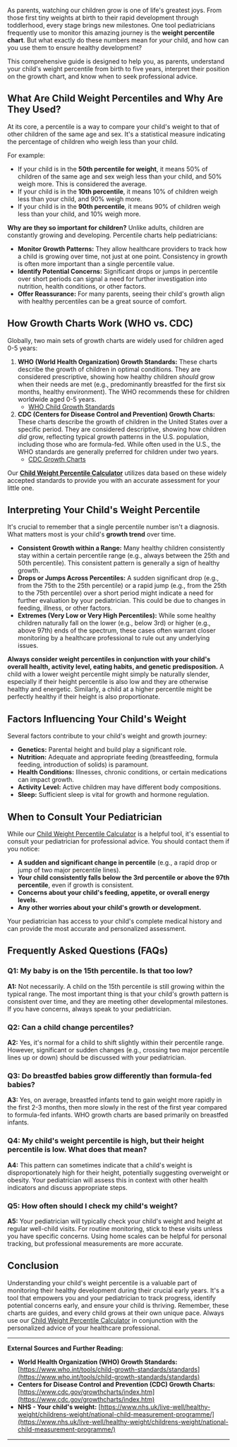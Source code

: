 As parents, watching our children grow is one of life's greatest joys. From those first tiny weights at birth to their rapid development through toddlerhood, every stage brings new milestones. One tool pediatricians frequently use to monitor this amazing journey is the **weight percentile chart**. But what exactly do these numbers mean for *your* child, and how can you use them to ensure healthy development?

This comprehensive guide is designed to help you, as parents, understand your child's weight percentile from birth to five years, interpret their position on the growth chart, and know when to seek professional advice.

## What Are Child Weight Percentiles and Why Are They Used?

At its core, a percentile is a way to compare your child's weight to that of other children of the same age and sex. It's a statistical measure indicating the percentage of children who weigh less than your child.

For example:
* If your child is in the **50th percentile for weight**, it means 50% of children of the same age and sex weigh less than your child, and 50% weigh more. This is considered the average.
* If your child is in the **10th percentile**, it means 10% of children weigh less than your child, and 90% weigh more.
* If your child is in the **90th percentile**, it means 90% of children weigh less than your child, and 10% weigh more.

**Why are they so important for children?** Unlike adults, children are constantly growing and developing. Percentile charts help pediatricians:
* **Monitor Growth Patterns:** They allow healthcare providers to track how a child is growing over time, not just at one point. Consistency in growth is often more important than a single percentile value.
* **Identify Potential Concerns:** Significant drops or jumps in percentile over short periods can signal a need for further investigation into nutrition, health conditions, or other factors.
* **Offer Reassurance:** For many parents, seeing their child's growth align with healthy percentiles can be a great source of comfort.

## How Growth Charts Work (WHO vs. CDC)

Globally, two main sets of growth charts are widely used for children aged 0-5 years:

1.  **WHO (World Health Organization) Growth Standards:** These charts describe the growth of children in optimal conditions. They are considered prescriptive, showing how healthy children *should* grow when their needs are met (e.g., predominantly breastfed for the first six months, healthy environment). The WHO recommends these for children worldwide aged 0-5 years.
    * [WHO Child Growth Standards](https://www.who.int/tools/child-growth-standards/standards)
2.  **CDC (Centers for Disease Control and Prevention) Growth Charts:** These charts describe the growth of children in the United States over a specific period. They are considered descriptive, showing how children *did* grow, reflecting typical growth patterns in the U.S. population, including those who are formula-fed. While often used in the U.S., the WHO standards are generally preferred for children under two years.
    * [CDC Growth Charts](https://www.cdc.gov/growthcharts/cdc-growth-charts.htm)

Our **[Child Weight Percentile Calculator](/calculators)** utilizes data based on these widely accepted standards to provide you with an accurate assessment for your little one.

## Interpreting Your Child's Weight Percentile

It's crucial to remember that a single percentile number isn't a diagnosis. What matters most is your child's **growth trend** over time.

* **Consistent Growth within a Range:** Many healthy children consistently stay within a certain percentile range (e.g., always between the 25th and 50th percentile). This consistent pattern is generally a sign of healthy growth.
* **Drops or Jumps Across Percentiles:** A sudden significant drop (e.g., from the 75th to the 25th percentile) or a rapid jump (e.g., from the 25th to the 75th percentile) over a short period might indicate a need for further evaluation by your pediatrician. This could be due to changes in feeding, illness, or other factors.
* **Extremes (Very Low or Very High Percentiles):** While some healthy children naturally fall on the lower (e.g., below 3rd) or higher (e.g., above 97th) ends of the spectrum, these cases often warrant closer monitoring by a healthcare professional to rule out any underlying issues.

**Always consider weight percentiles in conjunction with your child's overall health, activity level, eating habits, and genetic predisposition.** A child with a lower weight percentile might simply be naturally slender, especially if their height percentile is also low and they are otherwise healthy and energetic. Similarly, a child at a higher percentile might be perfectly healthy if their height is also proportionate.

## Factors Influencing Your Child's Weight

Several factors contribute to your child's weight and growth journey:

* **Genetics:** Parental height and build play a significant role.
* **Nutrition:** Adequate and appropriate feeding (breastfeeding, formula feeding, introduction of solids) is paramount.
* **Health Conditions:** Illnesses, chronic conditions, or certain medications can impact growth.
* **Activity Level:** Active children may have different body compositions.
* **Sleep:** Sufficient sleep is vital for growth and hormone regulation.

## When to Consult Your Pediatrician

While our [Child Weight Percentile Calculator](/calculators) is a helpful tool, it's essential to consult your pediatrician for professional advice. You should contact them if you notice:

* **A sudden and significant change in percentile** (e.g., a rapid drop or jump of two major percentile lines).
* **Your child consistently falls below the 3rd percentile or above the 97th percentile**, even if growth is consistent.
* **Concerns about your child's feeding, appetite, or overall energy levels.**
* **Any other worries about your child's growth or development.**

Your pediatrician has access to your child's complete medical history and can provide the most accurate and personalized assessment.

## Frequently Asked Questions (FAQs)

### Q1: My baby is on the 15th percentile. Is that too low?
**A1:** Not necessarily. A child on the 15th percentile is still growing within the typical range. The most important thing is that your child's growth pattern is consistent over time, and they are meeting other developmental milestones. If you have concerns, always speak to your pediatrician.

### Q2: Can a child change percentiles?
**A2:** Yes, it's normal for a child to shift slightly within their percentile range. However, significant or sudden changes (e.g., crossing two major percentile lines up or down) should be discussed with your pediatrician.

### Q3: Do breastfed babies grow differently than formula-fed babies?
**A3:** Yes, on average, breastfed infants tend to gain weight more rapidly in the first 2-3 months, then more slowly in the rest of the first year compared to formula-fed infants. WHO growth charts are based primarily on breastfed infants.

### Q4: My child's weight percentile is high, but their height percentile is low. What does that mean?
**A4:** This pattern can sometimes indicate that a child's weight is disproportionately high for their height, potentially suggesting overweight or obesity. Your pediatrician will assess this in context with other health indicators and discuss appropriate steps.

### Q5: How often should I check my child's weight?
**A5:** Your pediatrician will typically check your child's weight and height at regular well-child visits. For routine monitoring, stick to these visits unless you have specific concerns. Using home scales can be helpful for personal tracking, but professional measurements are more accurate.

## Conclusion

Understanding your child's weight percentile is a valuable part of monitoring their healthy development during their crucial early years. It's a tool that empowers you and your pediatrician to track progress, identify potential concerns early, and ensure your child is thriving. Remember, these charts are guides, and every child grows at their own unique pace. Always use our [Child Weight Percentile Calculator](/calculators) in conjunction with the personalized advice of your healthcare professional.

---
**External Sources and Further Reading:**

* **World Health Organization (WHO) Growth Standards:** [https://www.who.int/tools/child-growth-standards/standards](https://www.who.int/tools/child-growth-standards/standards)
* **Centers for Disease Control and Prevention (CDC) Growth Charts:** [https://www.cdc.gov/growthcharts/index.htm](https://www.cdc.gov/growthcharts/index.htm)
* **NHS - Your child's weight:** [https://www.nhs.uk/live-well/healthy-weight/childrens-weight/national-child-measurement-programme/](https://www.nhs.uk/live-well/healthy-weight/childrens-weight/national-child-measurement-programme/)

---
